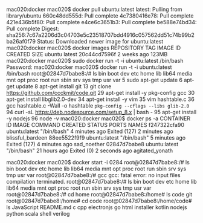 mac020:docker mac020$ docker pull ubuntu:latest
latest: Pulling from library/ubuntu
660c48dd555d: Pull complete 
4c7380416e78: Pull complete 
421e436b5f80: Pull complete 
e4ce6c3651b3: Pull complete 
be588e74bd34: Pull complete 
Digest: sha256:7c67a2206d3c04703e5c23518707bdd4916c057562dd51c74b99b2ba26af0f79
Status: Downloaded newer image for ubuntu:latest
mac020:docker mac020$ docker images
REPOSITORY          TAG                 IMAGE ID            CREATED             SIZE
ubuntu              latest              20c44cd7596f        2 weeks ago         123MB
mac020:docker mac020$ sudo docker run -t -i ubuntu:latest /bin/bash
Password:
mac020:docker mac020$ docker run -t -i ubuntu:latest /bin/bash
root@02847d7babe8:/# ls
bin  boot  dev  etc  home  lib  lib64  media  mnt  opt  proc  root  run  sbin  srv  sys  tmp  usr  var
    5  sudo apt-get update
    6  apt-get update
    8  apt-get install git
   13  git clone https://github.com/ccckmit/code.git
   29  apt-get install -y pkg-config gcc
   30  apt-get install libglib2.0-dev
   34  apt-get install -y vim
   35  vim hashtable.c
   36  gcc hashtable.c -Wall -o hashtable `pkg-config --cflags --libs glib-2.0`
   94  curl -sL https://deb.nodesource.com/setup_8.x | bash -
   95  apt-get install -y nodejs
   96  node -v
mac020:docker mac020$ docker ps -a
CONTAINER ID        IMAGE               COMMAND             CREATED             STATUS                       PORTS               NAMES
f247322cfa90        ubuntu:latest       "/bin/bash"         4 minutes ago       Exited (127) 2 minutes ago                       blissful_bardeen
88ee5522f9f9        ubuntu:latest       "/bin/bash"         5 minutes ago       Exited (127) 4 minutes ago                       sad_noether
02847d7babe8        ubuntu:latest       "/bin/bash"         21 hours ago        Exited (0) 2 seconds ago                         agitated_yonath

mac020:docker mac020$ docker start -i 0284
root@02847d7babe8:/# ls
bin  boot  dev  etc  home  lib  lib64  media  mnt  opt  proc  root  run  sbin  srv  sys  tmp  usr  var
root@02847d7babe8:/# gcc
gcc: fatal error: no input files
compilation terminated.
root@02847d7babe8:/# ls
bin  boot  dev  etc  home  lib  lib64  media  mnt  opt  proc  root  run  sbin  srv  sys  tmp  usr  var
root@02847d7babe8:/# cd home
root@02847d7babe8:/home# ls
code  git
root@02847d7babe8:/home# cd code
root@02847d7babe8:/home/code# ls
JavaScript  README.md  c  cpp  electronjs  go  html  installer  kotlin  nodejs  python  scala  shell  verilog
